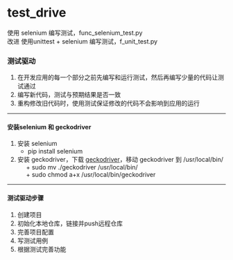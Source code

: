 # test_drive
使用 selenium 编写测试，func_selenium_test.py<br>
改进 使用unittest + selenium 编写测试，f_unit_test.py<br>

### 测试驱动
1. 在开发应用的每一个部分之前先编写和运行测试，然后再编写少量的代码让测试通过
2. 编写新代码，测试与预期结果是否一致
3. 重构修改旧代码时，使用测试保证修改的代码不会影响到应用的运行
---
#### 安装selenium 和 geckodriver
 1. 安装 selenium
      + pip install selenium
 2. 安装 geckodriver，下载 [geckodriver](https://github.com/mozilla/geckodriver/releases)，移动 geckodriver 到 /usr/local/bin/<br>
      + sudo mv ./geckodriver /usr/local/bin/<br>
      + sudo chmod a+x /usr/local/bin/geckodriver<br>
      
---
#### 测试驱动步骤
 1. 创建项目
 2. 初始化本地仓库，链接并push远程仓库
 3. 完善项目配置
 4. 写测试用例
 5. 根据测试完善功能


